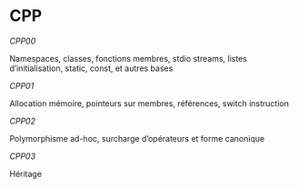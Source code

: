 # CPP
*CPP00*

Namespaces, classes, fonctions membres, stdio streams, listes d’initialisation, static, const, et autres bases

*CPP01*

Allocation mémoire, pointeurs sur membres, références, switch instruction

*CPP02*

Polymorphisme ad-hoc, surcharge d’opérateurs et forme canonique

*CPP03*

Héritage
